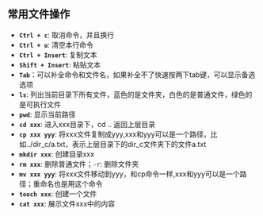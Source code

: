 
## 常用文件操作

- **`Ctrl + c`**: 取消命令，并且换行
- **`Ctrl + u`**: 清空本行命令
- **`Ctrl + Insert`**: 复制文本
- **`Shift + Insert`**: 粘贴文本
- **`Tab`**：可以补全命令和文件名，如果补全不了快速按两下tab键，可以显示备选选项
- **`ls`**: 列出当前目录下所有文件，蓝色的是文件夹，白色的是普通文件，绿色的是可执行文件
- **`pwd`**: 显示当前路径
- **`cd xxx`**: 进入xxx目录下，cd .. 返回上层目录
- **`cp xxx yyy`**: 将xxx文件复制成yyy,xxx和yyy可以是一个路径，比如../dir_c/a.txt，表示上层目录下的dir_c文件夹下的文件a.txt
- **`mkdir xxx`**: 创建目录xxx
- **`rm xxx`**: 删除普通文件；`-r`: 删除文件夹
- **`mv xxx yyy`**: 将xxx文件移动到yyy，和cp命令一样,xxx和yyy可以是一个路径；重命名也是用这个命令
- **`touch xxx`**: 创建一个文件
- **`cat xxx`**: 展示文件xxx中的内容
